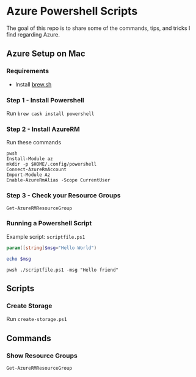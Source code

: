 # Azure Powershell Scripts
The goal of this repo is to share some of the commands, tips, and tricks I find regarding Azure.

## Azure Setup on Mac

### Requirements
* Install [brew.sh](https://brew.sh/)

### Step 1 - Install Powershell

Run `brew cask install powershell`

### Step 2 - Install AzureRM

Run these commands
```
pwsh
Install-Module az
mkdir -p $HOME/.config/powershell
Connect-AzureRmAccount
Import-Module Az
Enable-AzureRmAlias -Scope CurrentUser
```

### Step 3 - Check your Resource Groups

```
Get-AzureRMResourceGroup
```


### Running a Powershell Script

Example script: `scriptfile.ps1`
```powershell
param([string]$msg="Hello World")

echo $msg
```

```
pwsh ./scriptfile.ps1 -msg "Hello friend"
```

## Scripts
### Create Storage

Run
`create-storage.ps1`

## Commands
### Show Resource Groups
`Get-AzureRMResourceGroup`
